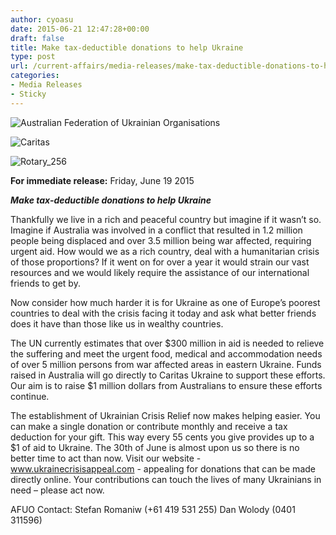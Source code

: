 ```yaml
---
author: cyoasu
date: 2015-06-21 12:47:28+00:00
draft: false
title: Make tax-deductible donations to help Ukraine
type: post
url: /current-affairs/media-releases/make-tax-deductible-donations-to-help-ukraine/
categories:
- Media Releases
- Sticky
---
```


![Australian Federation of Ukrainian Organisations](http://www.ozeukes.com/wp-content/uploads/2014/10/image001.png)

![Caritas](http://www.ozeukes.com/wp-content/uploads/2015/06/Caritas.jpg)

![Rotary_256](http://www.ozeukes.com/wp-content/uploads/2015/06/Rotary_256.png)






**For immediate release:**
Friday, June 19 2015


_**Make tax-deductible donations to help Ukraine**_


Thankfully we live in a rich and peaceful country but imagine if it wasn’t so. Imagine if Australia was involved in a conflict that resulted in 1.2 million people being displaced and over 3.5 million being war affected, requiring urgent aid. How would we as a rich country, deal with a humanitarian crisis of those proportions? If it went on for over a year it would strain our vast resources and we would likely require the assistance of our international friends to get by.

Now consider how much harder it is for Ukraine as one of Europe’s poorest countries to deal with the crisis facing it today and ask what better friends does it have than those like us in wealthy countries.

The UN currently estimates that over $300 million in aid is needed to relieve the suffering and meet the urgent food, medical and accommodation needs of over 5 million persons from war affected areas in eastern Ukraine. Funds raised in Australia will go directly to Caritas Ukraine to support these efforts. Our aim is to raise $1 million dollars from Australians to ensure these efforts continue.

The establishment of Ukrainian Crisis Relief now makes helping easier. You can make a single donation or contribute monthly and receive a tax deduction for your gift. This way every 55 cents you give provides up to a $1 of aid to Ukraine. The 30th of June is almost upon us so there is no better time to act than now. Visit our website - www.ukrainecrisisappeal.com - appealing for donations that can be made directly online.
Your contributions can touch the lives of many Ukrainians in need – please act now.

AFUO Contact:
Stefan Romaniw (+61 419 531 255) Dan Wolody (0401 311596)
